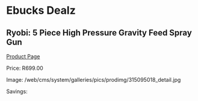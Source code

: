 
# Ebucks Dealz
## Ryobi: 5 Piece High Pressure Gravity Feed Spray Gun
[Product Page](https://www.ebucks.com/web/shop/productSelected.do?prodId=315095018&catId=336131644)

Price: R699.00

Image: /web/cms/system/galleries/pics/prodimg/315095018_detail.jpg

Savings: 


	